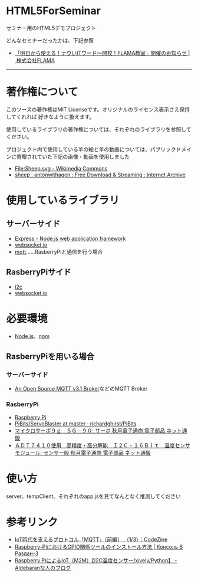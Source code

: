 # HTML5ForSeminar
セミナー用のHTML5デモプロジェクト

どんなセミナーだったかは、下記参照

* [「明日から使える！ナウいITワード～開校！FLAMA教室」開催のお知らせ | 株式会社FLAMA](http://www.flama.co.jp/news/2014/20141224_2.html)

- - -

# 著作権について
このソースの著作権はMIT Licenseです。オリジナルのライセンス表示さえ保持してくれれば
好きなように扱えます。

使用しているライブラリの著作権については、それぞれのライブラリを参照してください。

プロジェクト内で使用している羊の絵と羊の動画については、パブリックドメインに寄贈されていた下記の画像・動画を使用しました

* [File:Sheep.svg - Wikimedia Commons](http://commons.wikimedia.org/wiki/File:Sheep.svg?uselang=ja)
* [sheep : antonwithagen : Free Download & Streaming : Internet Archive](https://archive.org/details/sheep_590)

# 使用しているライブラリ

## サーバーサイド

* [Express - Node.js web application framework](http://expressjs.com/)
* [websocket.io](https://www.npmjs.com/package/websocket.io)
* [mqtt](https://www.npmjs.com/package/mqtt)……RasberryPiと通信を行う場合

## RasberryPiサイド

* [i2c](https://www.npmjs.com/package/i2c)
* [websocket.io](https://www.npmjs.com/package/websocket.io)

# 必要環境

* [Node.js](http://nodejs.org/)、[npm](https://www.npmjs.com/)

## RasberryPiを用いる場合

### サーバーサイド

* [An Open Source MQTT v3.1 Broker](http://mosquitto.org/)などのMQTT Broker

### RasberryPi

* [Raspberry Pi](http://www.raspberrypi.org/)
* [PiBits/ServoBlaster at master · richardghirst/PiBits](https://github.com/richardghirst/PiBits/tree/master/ServoBlaster)
* [マイクロサーボ９ｇ　ＳＧ－９０: サーボ 秋月電子通商 電子部品 ネット通販](http://akizukidenshi.com/catalog/g/gM-08761/)
* [ＡＤＴ７４１０使用　高精度・高分解能　Ｉ２Ｃ・１６Ｂｉｔ　温度センサモジュール: センサ一般 秋月電子通商 電子部品 ネット通販](http://akizukidenshi.com/catalog/g/gM-06675/)

# 使い方

server、tempClient、それぞれのapp.jsを見てなんとなく推測してください

# 参考リンク

* [IoT時代を支えるプロトコル「MQTT」（前編） （1/3）：CodeZine](http://codezine.jp/article/detail/8000)
* [Raspberry-PiにおけるGPIO関係ツールのインストール方法 | Консоль В Раздан-3](http://oohito.com/nqthm/archives/2151)
* [Raspberry PiによるIoT（M2M）【I2C温度センサー/xively/Python】 - Aldebaranな人のブログ](http://yamaryu0508.hatenablog.com/entry/2014/08/19/233431)
